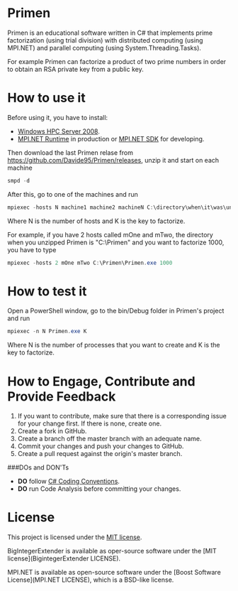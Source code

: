 Primen
======
Primen is an educational software written in C# that implements prime factorization (using trial division)
with distributed computing (using MPI.NET)
and parallel computing (using System.Threading.Tasks).

For example Primen can factorize a product of two prime numbers in order to obtain an RSA private key from a public key.

How to use it
==================
Before using it, you have to install:
* [Windows HPC Server 2008](http://www.microsoft.com/en-us/download/details.aspx?id=6847).
* [MPI.NET Runtime](http://www.osl.iu.edu/research/mpi.net/files/1.0.0/MPI.NET%20Runtime.msi) in production or [MPI.NET SDK](http://www.osl.iu.edu/research/mpi.net/files/1.0.0/MPI.NET%20SDK.msi) for developing.

Then download the last Primen relase from https://github.com/Davide95/Primen/releases, unzip it and start on each machine 
```PowerShell
smpd -d
```
After this, go to one of the machines and run
```PowerShell
mpiexec -hosts N machine1 machine2 machineN C:\directory\when\it\was\unzipped\Primen.exe K
```
Where N is the number of hosts and K is the key to factorize.

For example, if you have 2 hosts called mOne and mTwo, the directory when you unzipped Primen is "C:\Primen" and you want to factorize 1000, you have to type
```PowerShell
mpiexec -hosts 2 mOne mTwo C:\Primen\Primen.exe 1000
```

How to test it
==================
Open a PowerShell window, go to the bin/Debug folder in Primen's project and run 
```PowerShell
mpiexec -n N Primen.exe K
```
Where N is the number of processes that you want to create and K is the key to factorize.

How to Engage, Contribute and Provide Feedback
==================
1. If you want to contribute, make sure that there is a corresponding issue for your change first. If there is none, create one.
2. Create a fork in GitHub.
3. Create a branch off the master branch with an adequate name.
4. Commit your changes and push your changes to GitHub.
5. Create a pull request against the origin's master branch.

###DOs and DON'Ts
* **DO** follow [C# Coding Conventions](http://msdn.microsoft.com/en-us/library/ff926074.aspx).
* **DO** run Code Analysis before committing your changes.

License
==================
This project is licensed under the [MIT license](LICENSE).

BigIntegerExtender is available as oper-source software under the [MIT license](BigintegerExtender LICENSE).

MPI.NET is available as open-source software under the [Boost Software License](MPI.NET LICENSE), which is a BSD-like license.
